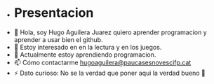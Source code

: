 - # Presentacion 
- 👋 Hola, soy Hugo Aguilera Juarez quiero aprender programacion y aprender a usar bien el github.  
- 👀 Estoy interesado en en la lectura y en los juegos.
- 🌱 Actualmente estoy aprendiendo programacion.
- 📫 Cómo contactarme hugoaguilera@paucasesnovescifp.cat
- ⚡ Dato curioso: No se la verdad que poner aqui la verdad bueno 🗿


<!---
HugoAguileraJuarez/HugoAguileraJuarez is a ✨ special ✨ repository because its `README.md` (this file) appears on your GitHub profile.
You can click the Preview link to take a look at your changes.
--->

